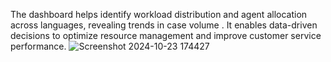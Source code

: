 The dashboard helps identify workload distribution and agent allocation across languages, revealing trends in case volume .
It enables data-driven decisions to optimize resource management and improve customer service performance.
![Screenshot 2024-10-23 174427](https://github.com/user-attachments/assets/8267f833-0f52-4dbd-871d-81c31b80739c)
